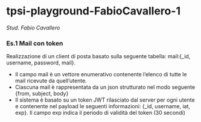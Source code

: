 # tpsi-playground-FabioCavallero-1

_Stud. Fabio Cavallero_

### Es.1 Mail con token

Realizzazione di un client di posta basato sulla seguente tabella: mail:{_id, username, password, mail}.
- Il campo mail è un vettore enumerativo contenente l’elenco di tutte le mail ricevute da quell’utente.
- Ciascuna mail è rappresentata da un json strutturato nel modo seguente {from, subject, body}
- Il sistema è basato su un token JWT rilasciato dal server per ogni utente e contenente nel payload le seguenti
informazioni: {_id, username, iat, exp}. Il campo exp indica il periodo di validità del token (30 secondi)